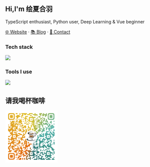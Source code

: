 <!--
**HuiXiaHeYu/HuiXiaHeYu** is a ✨ _special_ ✨ repository because its `README.md` (this file) appears on your GitHub profile.

Here are some ideas to get you started:

- 🔭 I’m currently working on ...
- 🌱 I’m currently learning ...
- 👯 I’m looking to collaborate on ...
- 🤔 I’m looking for help with ...
- 💬 Ask me about ...
- 📫 How to reach me: ...
- 😄 Pronouns: ...
- ⚡ Fun fact: ...
-->

## Hi,I'm 绘夏合羽

TypeScript enthusiast, Python user, Deep Learning & Vue beginner

[🌐 Website](https://HuiXiaHeYu.github.io) · [📚 Blog](https://HuiXiaHeYu.github.io/blog/) · [📇 Contact](mailto:1912452912@qq.com)


### Tech stack

<picture><img src="https://skillicons.dev/icons?i=js,pytorch,linux,vue,latex"></picture>

### Tools I use

<picture><img src="https://skillicons.dev/icons?i=vscode,anaconda,ubuntu,qt,git,githubactions,docker,pnpm"></picture>

## 请我喝杯咖啡

<img src="./images/Coffee-QR-code.png" style="zoom: 33%;" />
